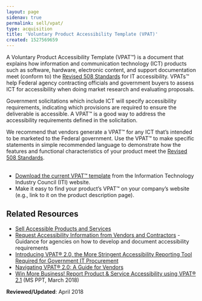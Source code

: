 ```yaml
---
layout: page
sidenav: true
permalink: sell/vpat/
type: acquisition
title: 'Voluntary Product Accessibility Template (VPAT)'
created: 1527569659
---
```


A Voluntary Product Accessibility Template (VPAT&trade;) is a document that explains how information and communication technology (ICT) products such as software, hardware, electronic content, and support documentation meet (conform to) the [Revised 508 Standards][1] for IT accessibility. VPATs&trade; help Federal agency contracting officials and government buyers to assess ICT for accessibility when doing market research and evaluating proposals.

Government solicitations which include ICT will specify accessibility requirements, indicating which provisions are required to ensure the deliverable is accessible. A VPAT&trade; is a good way to address the accessibility requirements defined in the solicitation.

We recommend that vendors generate a VPAT&trade; for any ICT that&rsquo;s intended to be marketed to the Federal government. Use the VPAT&trade; to make specific statements in simple recommended language to demonstrate how the features and functional characteristics of your product meet the [Revised 508 Standards][1].  
&nbsp;

  * [Download the current VPAT&trade; template][2] from the Information Technology Industry Council (ITI) website.&nbsp;
  * Make it easy to find your product&rsquo;s VPAT&trade; on your company&rsquo;s website (e.g., link to it on the product description page).

## Related Resources

  * [Sell Accessible Products and Services][3]
  * [Request Accessibility Information from Vendors and Contractors][4] - Guidance for agencies on how to develop and document accessibility requirements
  * <a href="https://www.microassist.com/digital-accessibility/introducing-vpat-2-0-accessible-gov-procurement/">Introducing VPAT&reg; 2.0, the More Stringent Accessibility Reporting Tool Required for Government IT Procurement</a>
  * <a href="https://www.levelaccess.com/resources/navigating-vpat-2-0-guide-vendors/">Navigating VPAT&reg; 2.0: A Guide for Vendors</a>
  * <a href="https://s3.amazonaws.com/storage.pardot.com/487581/58790/Win_More_Business_VPAT_2.1_FINAL.pptx" target="_blank">Win More Business! Report Product & Service Accessibility using VPAT&reg; 2.1</a>&nbsp;(MS PPT, March 2018)

**Reviewed/Updated**: April 2018

 [1]: https://www.access-board.gov/guidelines-and-standards/communications-and-it/about-the-ict-refresh/final-rule
 [2]: https://www.itic.org/policy/accessibility/vpat
 [3]: {{site.baseurl}}/sell
 [4]: {{site.baseurl}}/buy/request-accessibility-information